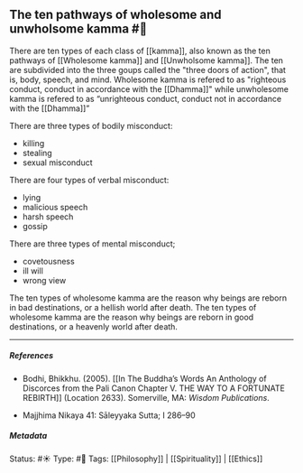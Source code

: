 ## The ten pathways of wholesome and unwholsome kamma #🧠 

There are ten types of each class of [[kamma]], also known as the ten pathways of [[Wholesome kamma]] and [[Unwholsome kamma]]. The ten are subdivided into the three goups called the "three doors of action", that is, body, speech, and mind. Wholesome kamma is refered to as "righteous conduct, conduct in accordance with the [[Dhamma]]" while unwholesome kamma is refered to as “unrighteous conduct, conduct not in accordance with the [[Dhamma]]”

There are three types of bodily misconduct:

- killing
- stealing
- sexual misconduct

There are four types of verbal misconduct:

- lying
- malicious speech
- harsh speech
- gossip

There are three types of mental misconduct; 

- covetousness
- ill will
- wrong view

The ten types of wholesome kamma are the reason why beings are reborn in bad destinations, or a hellish world  after death. The ten types of wholesome kamma are the reason why beings are reborn in good destinations, or a heavenly world after death.

___

##### References

- Bodhi, Bhikkhu. (2005). [[In The Buddha’s Words An Anthology of Discorces from the Pali Canon Chapter V. THE WAY TO A FORTUNATE REBIRTH]] (Location 2633). Somerville, MA: _Wisdom Publications_.

- Majjhima Nikaya 41: Sāleyyaka Sutta; I 286–90

##### Metadata
Status: #☀️ 
Type: #🔵 
Tags: [[Philosophy]] | [[Spirituality]] | [[Ethics]]